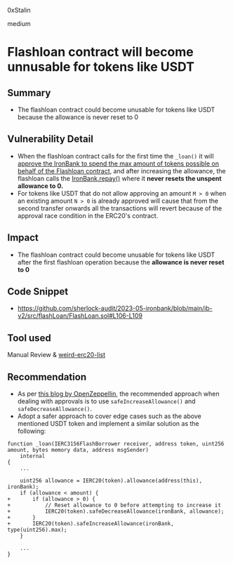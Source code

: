 0xStalin

medium

# Flashloan contract will become unnusable for tokens like USDT

## Summary
- The flashloan contract could become unusable for tokens like USDT because the allowance is never reset to 0

## Vulnerability Detail
- When the flashloan contract calls for the first time the `_loan()`  it will [approve the IronBank to spend the max amount of tokens possible on behalf of the Flashloan contract](https://github.com/sherlock-audit/2023-05-ironbank/blob/main/ib-v2/src/flashLoan/FlashLoan.sol#L106-L109), and after increasing the allowance, the flashloan calls the [IronBank.repay()](https://github.com/sherlock-audit/2023-05-ironbank/blob/main/ib-v2/src/protocol/pool/IronBank.sol#L460-L470) where it **never resets the unspent allowance to 0.**
- For tokens like USDT that do not allow approving an amount `M > 0` when an existing amount `N > 0` is already approved will cause that from the second transfer onwards all the transactions will revert because of the approval race condition in the ERC20's contract.


## Impact
- The flashloan contract could become unusable for tokens like USDT after the first flashloan operation because the **allowance is never reset to 0**


## Code Snippet
- https://github.com/sherlock-audit/2023-05-ironbank/blob/main/ib-v2/src/flashLoan/FlashLoan.sol#L106-L109

## Tool used
Manual Review & [weird-erc20-list](https://github.com/d-xo/weird-erc20#approval-race-protections)


## Recommendation
- As per [this blog by OpenZeppellin](https://forum.openzeppelin.com/t/explain-the-practical-use-of-increaseallowance-and-decreaseallowance-functions-on-erc20/15103), the recommended approach when dealing with approvals is to use `safeIncreaseAllowance()` and `safeDecreaseAllowance()`.
- Adopt a safer approach to cover edge cases such as the above mentioned USDT token and implement a similar solution as the following:
```solidity
function _loan(IERC3156FlashBorrower receiver, address token, uint256 amount, bytes memory data, address msgSender)
    internal
{
    ...

    uint256 allowance = IERC20(token).allowance(address(this), ironBank);
    if (allowance < amount) {
+       if (allowance > 0) {
+           // Reset allowance to 0 before attempting to increase it
+           IERC20(token).safeDecreaseAllowance(ironBank, allowance);
+       }
+       IERC20(token).safeIncreaseAllowance(ironBank, type(uint256).max);
    }

    ...
}
```